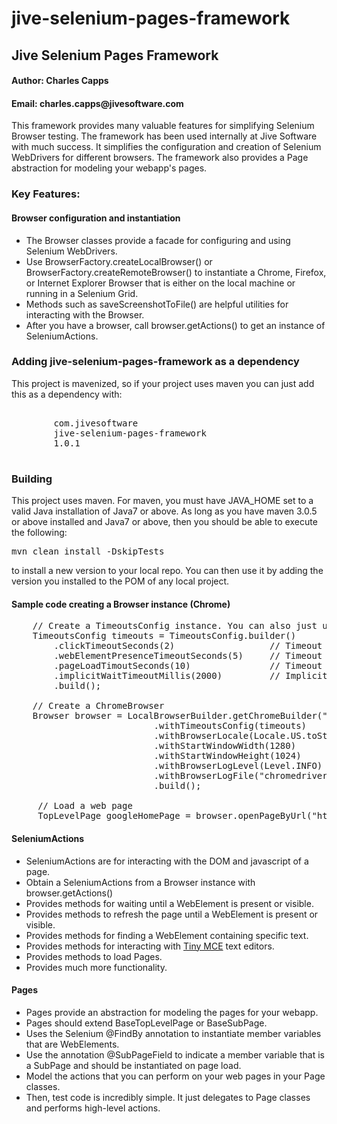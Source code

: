 jive-selenium-pages-framework
=============================

<h2>Jive Selenium Pages Framework</h2>

<h4>Author: Charles Capps</h4>
<h4>Email: charles.capps@jivesoftware.com</h4>

<p>
This framework provides many valuable features for simplifying Selenium Browser testing.
The framework has been used internally at Jive Software with much success. 
It simplifies the configuration and creation of Selenium WebDrivers for different browsers. 
The framework also provides a Page abstraction for modeling your webapp's pages. 
</p>

<h3>Key Features:</h3>

<h4>Browser configuration and instantiation</h4>
<ul>
    <li>The Browser classes provide a facade for configuring and using Selenium WebDrivers.</li>
    <li>
    Use BrowserFactory.createLocalBrowser() or BrowserFactory.createRemoteBrowser() to instantiate a 
    Chrome, Firefox, or Internet Explorer Browser that is either on the local machine or running in a 
    Selenium Grid.
    </li>
    <li>Methods such as saveScreenshotToFile() are helpful utilities for interacting with the Browser.</li>
    <li>
    After you have a browser, call browser.getActions() to get an instance of SeleniumActions.
    </li>
</ul>

<h3>Adding jive-selenium-pages-framework as a dependency</h3>
This project is mavenized, so if your project uses maven you can just add this as a dependency with:

<pre>
    <dependency>
        <groupId>com.jivesoftware</groupId>
        <artifactId>jive-selenium-pages-framework</artifactId>
        <version>1.0.1</version>
    </dependency>
</pre>

<h3>Building</h3>
This project uses maven. For maven, you must have JAVA_HOME set to a valid Java installation of Java7 or above. 
As long as you have maven 3.0.5 or above installed and Java7 or above, then you should be
able to execute the following:

<pre>mvn clean install -DskipTests</pre>

to install a new version to your local repo. You can then use it by adding the version you installed to the POM
of any local project. 

<h4>Sample code creating a Browser instance (Chrome)</h4>

<pre>
    // Create a TimeoutsConfig instance. You can also just use TimeoutsConfig.defaultTimeoutsConfig().
    TimeoutsConfig timeouts = TimeoutsConfig.builder()
        .clickTimeoutSeconds(2)                  // Timeout waiting for a WebElement to be clickable (used by the framework)
        .webElementPresenceTimeoutSeconds(5)     // Timeout when polling for a web element to be present (or visible, depending on the method)
        .pageLoadTimoutSeconds(10)               // Timeout waiting for a new page to load (used by the framework, and to configure underlying WebDriver).
        .implicitWaitTimeoutMillis(2000)         // Implicit wait timeout used by the underlying WebDriver.
        .build();

    // Create a ChromeBrowser
    Browser browser = LocalBrowserBuilder.getChromeBuilder("http://my.webapp.com/webapp")  // Base URL for testing. 
                           .withTimeoutsConfig(timeouts)             // TimeoutsConfig created above.
                           .withBrowserLocale(Locale.US.toString())  // Browser locale
                           .withStartWindowWidth(1280)               // Starting width for the browser window in pixels
                           .withStartWindowHeight(1024)              // Starting height for the browser window in pixels
                           .withBrowserLogLevel(Level.INFO)          // Logging Level for the WebDriver's logs
                           .withBrowserLogFile("chromedriver.log")   // Path to logfile, only supported for Chrome and IE. 
                           .build();
                           
     // Load a web page
     TopLevelPage googleHomePage = browser.openPageByUrl("http://google.com");
</pre>

<h4>SeleniumActions</h4>
<ul>
    <li>SeleniumActions are for interacting with the DOM and javascript of a page.</li>
    <li>Obtain a SeleniumActions from a Browser instance with browser.getActions()</li>
    <li>Provides methods for waiting until a WebElement is present or visible.</li>
    <li>Provides methods to refresh the page until a WebElement is present or visible.</li>
    <li>Provides methods for finding a WebElement containing specific text.</li>
    <li>Provides methods for interacting with <a href="http://www.tinymce.com/">Tiny MCE</a> text editors.</li>
    <li>Provides methods to load Pages.</li>
    <li>Provides much more functionality.</li>
</ul>

<h4>Pages</h4>
<ul>
    <li>Pages provide an abstraction for modeling the pages for your webapp.</li>
    <li>Pages should extend BaseTopLevelPage or BaseSubPage.</li>
    <li>Uses the Selenium @FindBy annotation to instantiate member variables that are WebElements.</li>
    <li>Use the annotation @SubPageField to indicate a member variable that is a SubPage and should be instantiated on page load.</li>
    <li>Model the actions that you can perform on your web pages in your Page classes.</li>
    <li>Then, test code is incredibly simple. It just delegates to Page classes and performs high-level actions.</li>
</ul>

